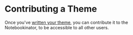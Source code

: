 # Contributing a Theme

Once you've [written your theme](./custom_themes.md), you can contribute it to the Notebookinator, to be accessible to all other users.
